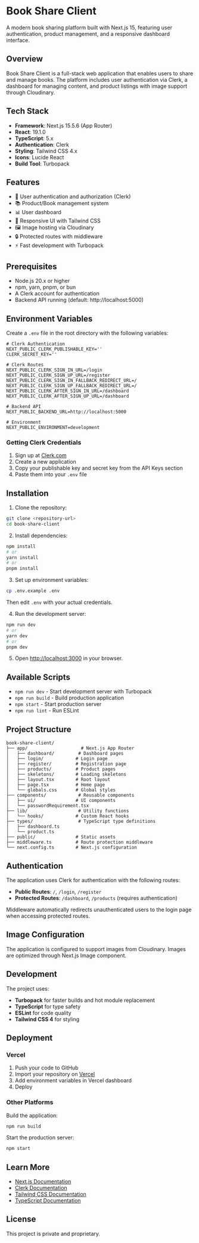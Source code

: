 # Book Share Client

A modern book sharing platform built with Next.js 15, featuring user authentication, product management, and a responsive dashboard interface.

## Overview

Book Share Client is a full-stack web application that enables users to share and manage books. The platform includes user authentication via Clerk, a dashboard for managing content, and product listings with image support through Cloudinary.

## Tech Stack

- **Framework**: Next.js 15.5.6 (App Router)
- **React**: 19.1.0
- **TypeScript**: 5.x
- **Authentication**: Clerk
- **Styling**: Tailwind CSS 4.x
- **Icons**: Lucide React
- **Build Tool**: Turbopack

## Features

- 🔐 User authentication and authorization (Clerk)
- 📚 Product/Book management system
- 📊 User dashboard
- 🎨 Responsive UI with Tailwind CSS
- 🖼️ Image hosting via Cloudinary
- 🔒 Protected routes with middleware
- ⚡ Fast development with Turbopack

## Prerequisites

- Node.js 20.x or higher
- npm, yarn, pnpm, or bun
- A Clerk account for authentication
- Backend API running (default: http://localhost:5000)

## Environment Variables

Create a `.env` file in the root directory with the following variables:

```env
# Clerk Authentication
NEXT_PUBLIC_CLERK_PUBLISHABLE_KEY=''
CLERK_SECRET_KEY=''

# Clerk Routes
NEXT_PUBLIC_CLERK_SIGN_IN_URL=/login
NEXT_PUBLIC_CLERK_SIGN_UP_URL=/register
NEXT_PUBLIC_CLERK_SIGN_IN_FALLBACK_REDIRECT_URL=/
NEXT_PUBLIC_CLERK_SIGN_UP_FALLBACK_REDIRECT_URL=/
NEXT_PUBLIC_CLERK_AFTER_SIGN_IN_URL=/dashboard
NEXT_PUBLIC_CLERK_AFTER_SIGN_UP_URL=/dashboard

# Backend API
NEXT_PUBLIC_BACKEND_URL=http://localhost:5000

# Environment
NEXT_PUBLIC_ENVIRONMENT=development
```

### Getting Clerk Credentials

1. Sign up at [Clerk.com](https://clerk.com)
2. Create a new application
3. Copy your publishable key and secret key from the API Keys section
4. Paste them into your `.env` file

## Installation

1. Clone the repository:
```bash
git clone <repository-url>
cd book-share-client
```

2. Install dependencies:
```bash
npm install
# or
yarn install
# or
pnpm install
```

3. Set up environment variables:
```bash
cp .env.example .env
```
Then edit `.env` with your actual credentials.

4. Run the development server:
```bash
npm run dev
# or
yarn dev
# or
pnpm dev
```

5. Open [http://localhost:3000](http://localhost:3000) in your browser.

## Available Scripts

- `npm run dev` - Start development server with Turbopack
- `npm run build` - Build production application
- `npm start` - Start production server
- `npm run lint` - Run ESLint

## Project Structure

```
book-share-client/
├── app/                    # Next.js App Router
│   ├── dashboard/         # Dashboard pages
│   ├── login/            # Login page
│   ├── register/         # Registration page
│   ├── products/         # Product pages
│   ├── skeletons/        # Loading skeletons
│   ├── layout.tsx        # Root layout
│   ├── page.tsx          # Home page
│   └── globals.css       # Global styles
├── components/            # Reusable components
│   ├── ui/               # UI components
│   └── passwordRequirement.tsx
├── lib/                   # Utility functions
│   └── hooks/            # Custom React hooks
├── types/                 # TypeScript type definitions
│   ├── dashboard.ts
│   └── product.ts
├── public/               # Static assets
├── middleware.ts         # Route protection middleware
└── next.config.ts        # Next.js configuration
```

## Authentication

The application uses Clerk for authentication with the following routes:

- **Public Routes**: `/`, `/login`, `/register`
- **Protected Routes**: `/dashboard`, `/products` (requires authentication)

Middleware automatically redirects unauthenticated users to the login page when accessing protected routes.

## Image Configuration

The application is configured to support images from Cloudinary. Images are optimized through Next.js Image component.

## Development

The project uses:
- **Turbopack** for faster builds and hot module replacement
- **TypeScript** for type safety
- **ESLint** for code quality
- **Tailwind CSS 4** for styling

## Deployment

### Vercel

1. Push your code to GitHub
2. Import your repository on [Vercel](https://vercel.com)
3. Add environment variables in Vercel dashboard
4. Deploy

### Other Platforms

Build the application:
```bash
npm run build
```

Start the production server:
```bash
npm start
```

## Learn More

- [Next.js Documentation](https://nextjs.org/docs)
- [Clerk Documentation](https://clerk.com/docs)
- [Tailwind CSS Documentation](https://tailwindcss.com/docs)
- [TypeScript Documentation](https://www.typescriptlang.org/docs)

## License

This project is private and proprietary.
